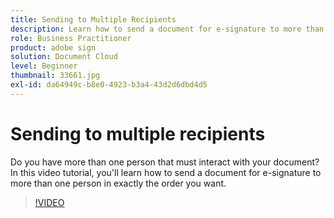 ```yaml
---
title: Sending to Multiple Recipients
description: Learn how to send a document for e-signature to more than one person in exactly the order you want
role: Business Practitioner
product: adobe sign
solution: Document Cloud
level: Beginner
thumbnail: 33661.jpg
exl-id: da64949c-b8e0-4923-b3a4-43d2d6dbd4d5
---
```

# Sending to multiple recipients

Do you have more than one person that must interact with your document? In this video tutorial, you'll learn how to send a document for e-signature to more than one person in exactly the order you want.

>[!VIDEO](https://video.tv.adobe.com/v/33661?hidetitle=true)
